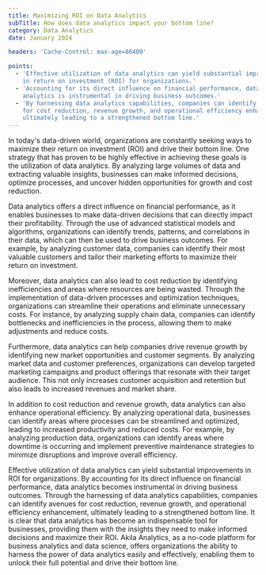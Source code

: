 ```yaml
---
title: Maximizing ROI on Data Analytics
subTitle: How does data analytics impact your bottom line?
category: Data Analytics
date: January 2024

headers: 'Cache-Control: max-age=86400'

points:
  - 'Effective utilization of data analytics can yield substantial improvements
    in return on investment (ROI) for organizations.'
  - 'Accounting for its direct influence on financial performance, data
    analytics is instrumental in driving business outcomes.'
  - 'By harnessing data analytics capabilities, companies can identify avenues
    for cost reduction, revenue growth, and operational efficiency enhancement,
    ultimately leading to a strengthened bottom line.'
---
```


In today's data-driven world, organizations are constantly seeking ways to
maximize their return on investment (ROI) and drive their bottom line. One
strategy that has proven to be highly effective in achieving these goals is the
utilization of data analytics. By analyzing large volumes of data and extracting
valuable insights, businesses can make informed decisions, optimize processes,
and uncover hidden opportunities for growth and cost reduction.

Data analytics offers a direct influence on financial performance, as it enables
businesses to make data-driven decisions that can directly impact their
profitability. Through the use of advanced statistical models and algorithms,
organizations can identify trends, patterns, and correlations in their data,
which can then be used to drive business outcomes. For example, by analyzing
customer data, companies can identify their most valuable customers and tailor
their marketing efforts to maximize their return on investment.

Moreover, data analytics can also lead to cost reduction by identifying
inefficiencies and areas where resources are being wasted. Through the
implementation of data-driven processes and optimization techniques,
organizations can streamline their operations and eliminate unnecessary costs.
For instance, by analyzing supply chain data, companies can identify bottlenecks
and inefficiencies in the process, allowing them to make adjustments and reduce
costs.

Furthermore, data analytics can help companies drive revenue growth by
identifying new market opportunities and customer segments. By analyzing market
data and customer preferences, organizations can develop targeted marketing
campaigns and product offerings that resonate with their target audience. This
not only increases customer acquisition and retention but also leads to
increased revenues and market share.

In addition to cost reduction and revenue growth, data analytics can also
enhance operational efficiency. By analyzing operational data, businesses can
identify areas where processes can be streamlined and optimized, leading to
increased productivity and reduced costs. For example, by analyzing production
data, organizations can identify areas where downtime is occurring and implement
preventive maintenance strategies to minimize disruptions and improve overall
efficiency.

Effective utilization of data analytics can yield substantial improvements in
ROI for organizations. By accounting for its direct influence on financial
performance, data analytics becomes instrumental in driving business outcomes.
Through the harnessing of data analytics capabilities, companies can identify
avenues for cost reduction, revenue growth, and operational efficiency
enhancement, ultimately leading to a strengthened bottom line. It is clear that
data analytics has become an indispensable tool for businesses, providing them
with the insights they need to make informed decisions and maximize their ROI.
Akila Analytics, as a no-code platform for business analytics and data science,
offers organizations the ability to harness the power of data analytics easily
and effectively, enabling them to unlock their full potential and drive their
bottom line.

